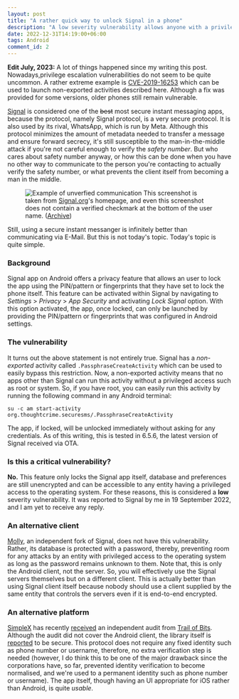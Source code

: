 ```yaml
---
layout: post
title: "A rather quick way to unlock Signal in a phone"
description: "A low severity vulnerability allows anyone with a privileged access to the Android operating system to unlock Signal app."
date: 2022-12-31T14:19:00+06:00
tags: Android
comment_id: 2
---
```


**Edit July, 2023:** A lot of things happened since my writing this post.
Nowadays,privilege escalation vulnerabilities do not seem to be quite uncommon.
A rather extreme example is [CVE-2019-16253](https://github.com/advisories/GHSA-hgm2-f9hx-mh4c)
which can be used to launch non-exported activities described here. Although
a fix was provided for some versions, older phones still remain vulnerable.

<a href="https://signal.org/" rel="noreferrer">Signal</a> is considered one of
the ~~best~~ most secure instant messaging apps, because the protocol, namely
Signal protocol, is a very secure protocol. It is also used by its rival,
WhatsApp, which is run by Meta. Although this protocol minimizes the amount of
metadata needed to transfer a message and ensure forward secrecy, it's still
susceptible to the man-in-the-middle attack if you're not careful enough to
verify the *safety number*. But who cares about safety number anyway, or how
this can be done when you have no other way to communicate to the person you're
contacting to actually verify the safety number, or what prevents the client
itself from becoming a man in the middle.

<figure>
  <img loading="lazy" src="https://signal.org/assets/images/features/signal-pixel.png" alt="Example of unverfied communication" rel="noreferrer" />
  <span class="marginnote">This screenshot is taken from <a href="https://signal.org/" rel="noreferrer">Signal.org</a>'s homepage, and even this screenshot does not contain a verified checkmark at the bottom of the user name. (<a href="https://web.archive.org/web/20240924081816/https://signal.org/" rel="noreferrer">Archive</a>)</span>
</figure>

Still, using a secure instant messanger is infinitely better than communicating
via E-Mail. But this is not today's topic. Today's topic is quite simple.

### Background

Signal app on Android offers a privacy feature that allows an user to lock the
app using the PIN/pattern or fingerprints that they have set to lock the phone
itself. This feature can be activated within Signal by navigating to *Settings*
\> *Privacy* \> *App Security* and activating *Lock Signal* option. With this
option activated, the app, once locked, can only be launched by providing the
PIN/pattern or fingerprints that was configured in Android settings.

### The vulnerability

It turns out the above statement is not entirely true. Signal has a
*non-exported* activity called `.PassphraseCreateActivity` which can be used to
easily bypass this restriction. Now, a non-exported activity means that no
apps other than Signal can run this activity without a privileged access such
as root or system. So, if you have root, you can easily run this activity by
running the following command in any Android terminal:


```shell
su -c am start-activity org.thoughtcrime.securesms/.PassphraseCreateActivity
```

The app, if locked, will be unlocked immediately without asking for any
credentials. As of this writing, this is tested in 6.5.6, the latest version
of Signal received via OTA.

### Is this a critical vulnerability?

**No.** This feature only locks the Signal app itself, database and preferences
are still unencrypted and can be accessible to any entity having a privileged
access to the operating system. For these reasons, this is considered a **low**
severity vulnerability. It was reported to Signal by me in 19 September 2022,
and I am yet to receive any reply.

### An alternative client

<a href="https://molly.im/" rel="noreferrer">Molly</a>, an independent fork of
Signal, does not have this vulnerability. Rather, its database is protected
with a password, thereby, preventing room for any attacks by an entity with
privileged access to the operating system as long as the password remains
unknown to them. Note that, this is only the Android client, not the server.
So, you will effectively use the Signal servers themselves but on a different
client. This is actually better than using Signal client itself because nobody
should use a client supplied by the same entity that controls the servers even
if it is end-to-end encrypted.


### An alternative platform

<a href="https://simplex.chat" rel="noreferrer">SimpleX</a> has recently
<a href="https://simplex.chat/blog/20221108-simplex-chat-v4.2-security-audit-new-website.html" rel="noreferrer">received</a>
an independent audit from <a href="https://www.trailofbits.com/about" rel="noreferrer">Trail of Bits</a>.
Although the audit did not cover the Android client, the library itself is
<a href="https://github.com/trailofbits/publications/blob/master/reviews/SimpleXChat.pdf" rel="noreferrer">reported</a>
to be secure. This protocol does not require any fixed identity such as phone
number or username, therefore, no extra verification step is needed (however,
I do think this to be one of the major drawback since the corporations have, so
far, prevented identity verification to become normalised, and we're used to a
permanent identity such as phone number or username). The app itself, though
having an UI appropriate for iOS rather than Android, is quite *usable*.
